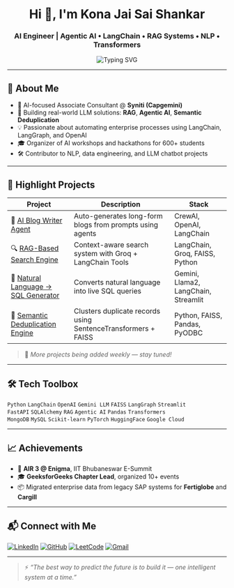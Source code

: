 <h1 align="center">Hi 👋, I'm Kona Jai Sai Shankar</h1>
<h3 align="center">AI Engineer | Agentic AI • LangChain • RAG Systems • NLP • Transformers</h3>

<p align="center">
<img src="https://readme-typing-svg.demolab.com?font=Fira+Code&duration=3000&pause=1000&center=true&width=550&lines=%20%20Engineer+@+Syniti+(Capgemini);%20%20LangChain+%7C+LangGraph+%7C+FAISS+%7C+Gemini;%20%20AI+Automations+%7C+LLM+Workflows+%7C+NLP;%20%20Helping+Enterprise+Data+Flow+Smarter+with+AI" alt="Typing SVG" />
</p>

---

## 🧠 About Me

- 🚀 AI-focused Associate Consultant @ **Syniti (Capgemini)**
- 🧩 Building real-world LLM solutions: **RAG**, **Agentic AI**, **Semantic Deduplication**
- 💡 Passionate about automating enterprise processes using LangChain, LangGraph, and OpenAI
- 🎓 Organizer of AI workshops and hackathons for 600+ students
- 🛠️ Contributor to NLP, data engineering, and LLM chatbot projects

---

## 🌟 Highlight Projects

| Project | Description | Stack |
|--------|-------------|-------|
| 📝 [AI Blog Writer Agent](https://github.com/jaisaishankar16/AI-Blog-writer-agent-with-CrewAI) | Auto-generates long-form blogs from prompts using agents | CrewAI, OpenAI, LangChain |
| 🔍 [RAG-Based Search Engine](https://github.com/jaisaishankar16/Search-Engine-with-Tools-and-Groq-AI) | Context-aware search system with Groq + LangChain Tools | LangChain, Groq, FAISS, Python |
| 🧾 [Natural Language → SQL Generator](https://github.com/jaisaishankar16/Natural-Language-to-SQL-Generator-using-Gemini-LLM) | Converts natural language into live SQL queries | Gemini, Llama2, LangChain, Streamlit |
| 🧹 [Semantic Deduplication Engine](https://github.com/jaisaishankar16/Semantic-Deduplication-for-Large-tables) | Clusters duplicate records using SentenceTransformers + FAISS | Python, FAISS, Pandas, PyODBC |

> 🔗 *More projects being added weekly — stay tuned!*

---

## 🛠 Tech Toolbox

`Python` `LangChain` `OpenAI` `Gemini LLM` `FAISS` `LangGraph` `Streamlit`  
`FastAPI` `SQLAlchemy` `RAG` `Agentic AI` `Pandas` `Transformers`  
`MongoDB` `MySQL` `Scikit-learn` `PyTorch` `HuggingFace` `Google Cloud`

---

## 📈 Achievements

- 🥉 **AIR 3 @ Enigma**, IIT Bhubaneswar E-Summit
- 🎓 **GeeksforGeeks Chapter Lead**, organized 10+ events
- 📦 Migrated enterprise data from legacy SAP systems for **Fertiglobe** and **Cargill**

---

## 📬 Connect with Me

[![LinkedIn](https://img.shields.io/badge/-LinkedIn-0A66C2?style=flat-square&logo=Linkedin&logoColor=white&link=https://linkedin.com/in/shankar-645264208)](https://linkedin.com/in/shankar-645264208)
[![GitHub](https://img.shields.io/badge/GitHub-black?style=flat-square&logo=github&logoColor=white)](https://github.com/jaisaishankar16)
[![LeetCode](https://img.shields.io/badge/LeetCode-orange?style=flat-square&logo=leetcode&logoColor=white)](https://leetcode.com/kona_shankar16/)
[![Gmail](https://img.shields.io/badge/Gmail-D14836?style=flat-square&logo=gmail&logoColor=white)](mailto:konashankar097@gmail.com)

---

> ⚡ *“The best way to predict the future is to build it — one intelligent system at a time.”*

